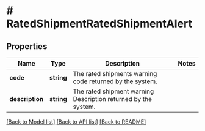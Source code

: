 # # RatedShipmentRatedShipmentAlert

## Properties

Name | Type | Description | Notes
------------ | ------------- | ------------- | -------------
**code** | **string** | The rated shipments warning code returned by the system. |
**description** | **string** | The rated shipment warning Description returned by the system. |

[[Back to Model list]](../../README.md#models) [[Back to API list]](../../README.md#endpoints) [[Back to README]](../../README.md)
